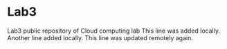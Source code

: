 # Lab3
Lab3 public repository of Cloud computing lab
This line was added locally.
Another line added locally.
This line was updated remotely again.
